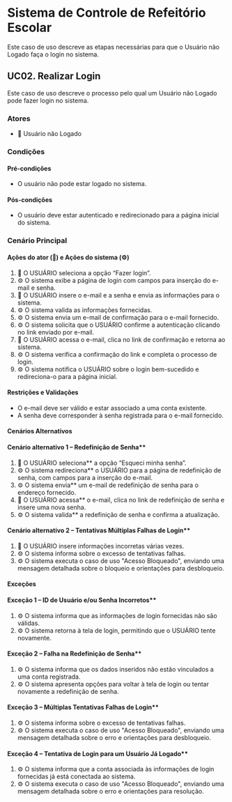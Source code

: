 # Sistema de Controle de Refeitório Escolar

Este caso de uso descreve as etapas necessárias para que o Usuário não Logado faça o login no sistema.

## UC02. Realizar Login

Este caso de uso descreve o processo pelo qual um Usuário não Logado pode fazer login no sistema.

### Atores
- 👤 Usuário não Logado

### Condições
#### Pré-condições
- O usuário não pode estar logado no sistema.
  
#### Pós-condições 
- O usuário deve estar autenticado e redirecionado para a página inicial do sistema.

### Cenário Principal
#### Ações do ator (👤) e Ações do sistema (⚙️)
1. 👤 O USUÁRIO seleciona a opção “Fazer login”.
2. ⚙️ O sistema exibe a página de login com campos para inserção do e-mail e senha.
3. 👤 O USUÁRIO insere o e-mail e a senha e envia as informações para o sistema.
4. ⚙️ O sistema valida as informações fornecidas.
5. ⚙️ O sistema envia um e-mail de confirmação para o e-mail fornecido.
6. ⚙️ O sistema solicita que o USUÁRIO confirme a autenticação clicando no link enviado por e-mail.
7. 👤 O USUÁRIO acessa o e-mail, clica no link de confirmação e retorna ao sistema.
8. ⚙️ O sistema verifica a confirmação do link e completa o processo de login.
9. ⚙️ O sistema notifica o USUÁRIO sobre o login bem-sucedido e redireciona-o para a página inicial.

#### Restrições e Validações
- O e-mail deve ser válido e estar associado a uma conta existente.
- A senha deve corresponder à senha registrada para o e-mail fornecido.

#### Cenários Alternativos
#### Cenário alternativo 1 – Redefinição de Senha**
  1. 👤 O USUÁRIO seleciona** a opção “Esqueci minha senha”.
  2. ⚙️ O sistema redireciona** o USUÁRIO para a página de redefinição de senha, com campos para a inserção do e-mail.
  3. ⚙️ O sistema envia** um e-mail de redefinição de senha para o endereço fornecido.
  4. 👤 O USUÁRIO acessa** o e-mail, clica no link de redefinição de senha e insere uma nova senha.
  5. ⚙️ O sistema valida** a redefinição de senha e confirma a atualização.

#### Cenário alternativo 2 – Tentativas Múltiplas Falhas de Login**
  1. 👤 O USUÁRIO insere informações incorretas várias vezes.
  2. ⚙️ O sistema informa sobre o excesso de tentativas falhas.
  3. ⚙️ O sistema executa o caso de uso "Acesso Bloqueado", enviando uma mensagem detalhada sobre o bloqueio e orientações para desbloqueio.

#### Exceções
#### Exceção 1 – ID de Usuário e/ou Senha Incorretos**
  1. ⚙️ O sistema informa que as informações de login fornecidas não são válidas.
  2. ⚙️ O sistema retorna à tela de login, permitindo que o USUÁRIO tente novamente.

#### Exceção 2 – Falha na Redefinição de Senha**
  1. ⚙️ O sistema informa que os dados inseridos não estão vinculados a uma conta registrada.
  2. ⚙️ O sistema apresenta opções para voltar à tela de login ou tentar novamente a redefinição de senha.

#### Exceção 3 – Múltiplas Tentativas Falhas de Login**
  1. ⚙️ O sistema informa sobre o excesso de tentativas falhas.
  2. ⚙️ O sistema executa o caso de uso "Acesso Bloqueado", enviando uma mensagem detalhada sobre o erro e orientações para desbloqueio.

#### Exceção 4 – Tentativa de Login para um Usuário Já Logado**
  1. ⚙️ O sistema informa que a conta associada às informações de login fornecidas já está conectada ao sistema.
  2. ⚙️ O sistema executa o caso de uso "Acesso Bloqueado", enviando uma mensagem detalhada sobre o erro e orientações para resolução.
